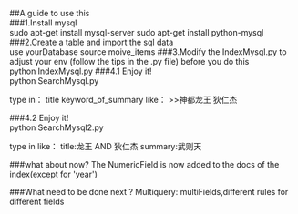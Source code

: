 ##A guide to use this  
###1.Install mysql   
	sudo apt-get install mysql-server
	sudo apt-get install python-mysql
###2.Create a table and import the sql data  
	use yourDatabase
	source moive_items
###3.Modify the IndexMysql.py to adjust your env (follow the tips in the .py file) before you do this  
	python IndexMysql.py
###4.1 Enjoy it!  
	python SearchMysql.py

type in：
	title keyword_of_summary
like：
	>>神都龙王 狄仁杰

###4.2 Enjoy it!  
	python SearchMysql2.py

type in like：
	title:龙王 AND 狄仁杰 summary:武则天


###what about now?
The NumericField is now added to the docs of the index(except for 'year')

###What need to be done next ?
Multiquery: multiFields,different rules for different fields
